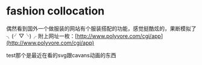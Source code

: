 # fashion collocation 

偶然看到国外一个做服装的网站有个服装搭配的功能，感觉挺酷炫的，果断模拟了╮(╯▽╰)╭ 附上网址一枚：[http://www.polyvore.com/cgi/app](http://www.polyvore.com/cgi/app)

test那个是最近在看的svg跟cavans动画的东西

